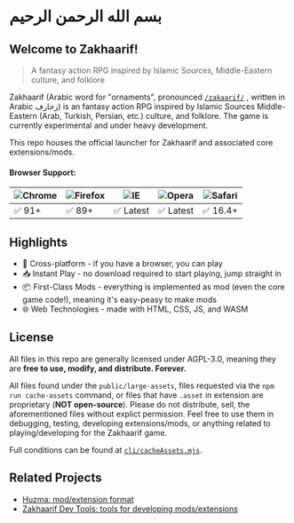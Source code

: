 # بسم الله الرحمن الرحيم

## Welcome to Zakhaarif!
>  A fantasy action RPG inspired by Islamic Sources, Middle-Eastern culture, and folklore

Zakhaarif 
(Arabic word for "ornaments", 
pronounced [```/zakaarif/```](https://www.howtopronounce.com/arabic/%D8%B2%D8%AE%D8%A7%D8%B1%D9%81)
, written in Arabic زخارف) is an fantasy action RPG inspired by Islamic Sources Middle-Eastern 
(Arab, Turkish, Persian, etc.) culture, and folklore. The game is currently experimental and under 
heavy development.

This repo houses the official launcher for Zakhaarif and associated core extensions/mods.

#### Browser Support:
![Chrome](https://raw.githubusercontent.com/alrra/browser-logos/master/src/chrome/chrome_48x48.png) | ![Firefox](https://raw.githubusercontent.com/alrra/browser-logos/master/src/firefox/firefox_48x48.png) | ![IE](https://raw.githubusercontent.com/alrra/browser-logos/master/src/edge/edge_48x48.png) | ![Opera](https://raw.githubusercontent.com/alrra/browser-logos/master/src/opera/opera_48x48.png) | ![Safari](https://raw.githubusercontent.com/alrra/browser-logos/master/src/safari/safari_48x48.png)
--- | --- | --- | --- | --- |
✅ 91+ | ✅ 89+ | ✅ Latest | ✅ Latest | ✅ 16.4+ |

## Highlights

- 📱 Cross-platform - if you have a browser, you can play
- 📥 Instant Play - no download required to start playing, jump straight in 
- 📦 First-Class Mods - everything is implemented as mod (even the core game code!), meaning it's
easy-peasy to make mods
- 🌐 Web Technologies - made with HTML, CSS, JS, and WASM

## License

All files in this repo are generally licensed under AGPL-3.0, 
meaning they are **free to use, modify, and distribute. Forever.**

All files found under the ```public/large-assets```, files requested via the 
```npm run cache-assets``` command, or files that have ```.asset``` in extension
are proprietary (**NOT open-source**). Please do not distribute, sell, 
the aforementioned files without explict
permission. Feel free to use them in debugging, testing, developing extensions/mods, or 
anything related to playing/developing for the Zakhaarif game. 

Full conditions can be found at
[```cli/cacheAssets.mjs```](https://github.com/moomoolive/zakhaarif-launcher/blob/master/cli/cacheAssets.mjs).

## Related Projects

- [Huzma: mod/extension format](https://github.com/moomoolive/huzma)
- [Zakhaarif Dev Tools: tools for developing mods/extensions](https://github.com/moomoolive/zakhaarif-dev-tools)
